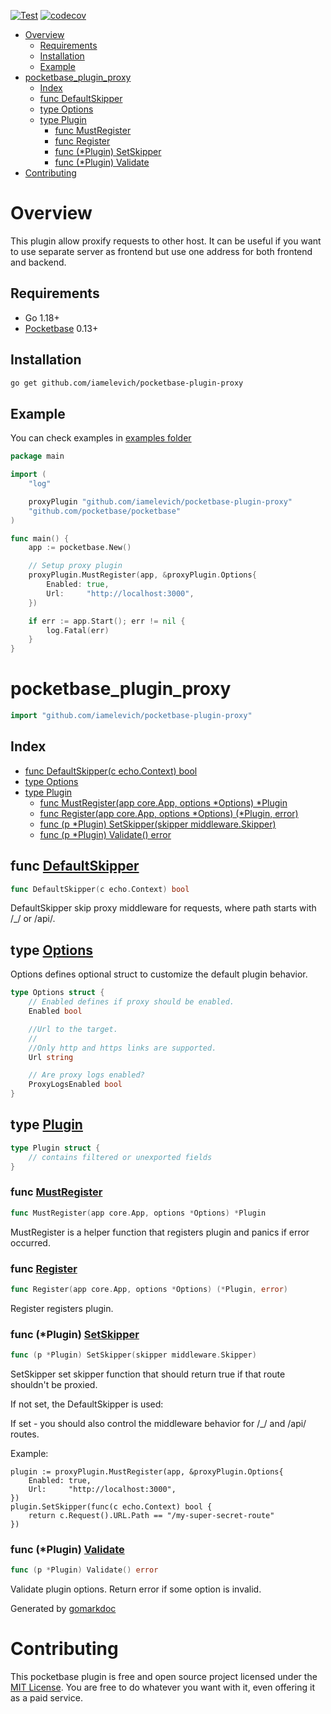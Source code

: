 [![Test](https://github.com/iamelevich/pocketbase-plugin-proxy/actions/workflows/test.yml/badge.svg)](https://github.com/iamelevich/pocketbase-plugin-proxy/actions/workflows/test.yml)
[![codecov](https://codecov.io/gh/iamelevich/pocketbase-plugin-proxy/branch/master/graph/badge.svg?token=MAXWWCGHWD)](https://codecov.io/gh/iamelevich/pocketbase-plugin-proxy)

<!-- TOC -->
* [Overview](#overview)
  * [Requirements](#requirements)
  * [Installation](#installation)
  * [Example](#example)
* [pocketbase\_plugin\_proxy](#pocketbasepluginproxy)
  * [Index](#index)
  * [func DefaultSkipper](#func-defaultskipper)
  * [type Options](#type-options)
  * [type Plugin](#type-plugin)
    * [func MustRegister](#func-mustregister)
    * [func Register](#func-register)
    * [func \(\*Plugin\) SetSkipper](#func-plugin-setskipper)
    * [func \(\*Plugin\) Validate](#func-plugin-validate)
* [Contributing](#contributing)
<!-- TOC -->

# Overview

This plugin allow proxify requests to other host. It can be useful if you want to use separate server as frontend but use one address for both frontend and backend.

## Requirements

- Go 1.18+
- [Pocketbase](https://github.com/pocketbase/pocketbase) 0.13+

## Installation

```bash
go get github.com/iamelevich/pocketbase-plugin-proxy
```

## Example

You can check examples in [examples folder](/examples)

```go
package main

import (
	"log"

	proxyPlugin "github.com/iamelevich/pocketbase-plugin-proxy"
	"github.com/pocketbase/pocketbase"
)

func main() {
	app := pocketbase.New()

	// Setup proxy plugin
	proxyPlugin.MustRegister(app, &proxyPlugin.Options{
		Enabled: true,
		Url:     "http://localhost:3000",
	})

	if err := app.Start(); err != nil {
		log.Fatal(err)
	}
}
```

<!-- gomarkdoc:embed:start -->

<!-- Code generated by gomarkdoc. DO NOT EDIT -->

# pocketbase\_plugin\_proxy

```go
import "github.com/iamelevich/pocketbase-plugin-proxy"
```

## Index

- [func DefaultSkipper(c echo.Context) bool](<#func-defaultskipper>)
- [type Options](<#type-options>)
- [type Plugin](<#type-plugin>)
  - [func MustRegister(app core.App, options *Options) *Plugin](<#func-mustregister>)
  - [func Register(app core.App, options *Options) (*Plugin, error)](<#func-register>)
  - [func (p *Plugin) SetSkipper(skipper middleware.Skipper)](<#func-plugin-setskipper>)
  - [func (p *Plugin) Validate() error](<#func-plugin-validate>)


## func [DefaultSkipper](<https://github.com/iamelevich/pocketbase-plugin-proxy/blob/master/plugin.go#L18>)

```go
func DefaultSkipper(c echo.Context) bool
```

DefaultSkipper skip proxy middleware for requests, where path starts with /\_/ or /api/.

## type [Options](<https://github.com/iamelevich/pocketbase-plugin-proxy/blob/master/plugin.go#L23-L34>)

Options defines optional struct to customize the default plugin behavior.

```go
type Options struct {
    // Enabled defines if proxy should be enabled.
    Enabled bool

    //Url to the target.
    //
    //Only http and https links are supported.
    Url string

    // Are proxy logs enabled?
    ProxyLogsEnabled bool
}
```

## type [Plugin](<https://github.com/iamelevich/pocketbase-plugin-proxy/blob/master/plugin.go#L36-L48>)

```go
type Plugin struct {
    // contains filtered or unexported fields
}
```

### func [MustRegister](<https://github.com/iamelevich/pocketbase-plugin-proxy/blob/master/plugin.go#L132>)

```go
func MustRegister(app core.App, options *Options) *Plugin
```

MustRegister is a helper function that registers plugin and panics if error occurred.

### func [Register](<https://github.com/iamelevich/pocketbase-plugin-proxy/blob/master/plugin.go#L141>)

```go
func Register(app core.App, options *Options) (*Plugin, error)
```

Register registers plugin.

### func \(\*Plugin\) [SetSkipper](<https://github.com/iamelevich/pocketbase-plugin-proxy/blob/master/plugin.go#L97>)

```go
func (p *Plugin) SetSkipper(skipper middleware.Skipper)
```

SetSkipper set skipper function that should return true if that route shouldn't be proxied.

If not set, the DefaultSkipper is used:

If set \- you should also control the middleware behavior for /\_/ and /api/ routes.

Example:

```
plugin := proxyPlugin.MustRegister(app, &proxyPlugin.Options{
	Enabled: true,
	Url:     "http://localhost:3000",
})
plugin.SetSkipper(func(c echo.Context) bool {
	return c.Request().URL.Path == "/my-super-secret-route"
})
```

### func \(\*Plugin\) [Validate](<https://github.com/iamelevich/pocketbase-plugin-proxy/blob/master/plugin.go#L51>)

```go
func (p *Plugin) Validate() error
```

Validate plugin options. Return error if some option is invalid.



Generated by [gomarkdoc](<https://github.com/princjef/gomarkdoc>)


<!-- gomarkdoc:embed:end -->

# Contributing

This pocketbase plugin is free and open source project licensed under the [MIT License](LICENSE.md).
You are free to do whatever you want with it, even offering it as a paid service.

